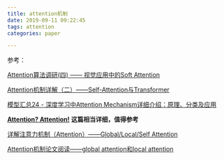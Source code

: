 ```yaml
---
title: attention机制
date: 2019-09-11 09:22:45
tags: attention
categories: paper

---
```


参考：

[Attention算法调研(四) —— 视觉应用中的Soft Attention](https://zhuanlan.zhihu.com/p/53026371)

[Attention机制详解（二）——Self-Attention与Transformer](https://zhuanlan.zhihu.com/p/47282410)

[模型汇总24 - 深度学习中Attention Mechanism详细介绍：原理、分类及应用](https://zhuanlan.zhihu.com/p/31547842)

**[Attention? Attention!](https://lilianweng.github.io/lil-log/2018/06/24/attention-attention.html)**  **这篇相当详细，值得参考**

[详解注意力机制（Attention）——Global/Local/Self Attention](https://blog.csdn.net/jasonzhoujx/article/details/83386627)

[Attention机制论文阅读——global attention和local attention](https://blog.csdn.net/nbawj/article/details/80551404)





